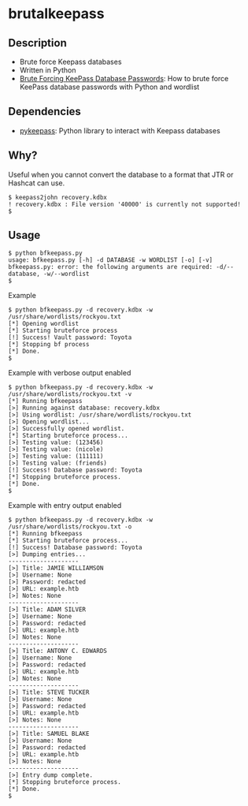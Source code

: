 # brutalkeepass
## Description
- Brute force Keepass databases
- Written in Python
- [Brute Forcing KeePass Database Passwords](https://medium.com/p/cbe2433b7beb): How to brute force KeePass database passwords with Python and wordlist
## Dependencies
- [pykeepass](https://github.com/libkeepass/pykeepass): Python library to interact with Keepass databases
## Why?
Useful when you cannot convert the database to a format that JTR or Hashcat can use.
```
$ keepass2john recovery.kdbx 
! recovery.kdbx : File version '40000' is currently not supported!
$
```
## Usage
```
$ python bfkeepass.py 
usage: bfkeepass.py [-h] -d DATABASE -w WORDLIST [-o] [-v]
bfkeepass.py: error: the following arguments are required: -d/--database, -w/--wordlist
$ 
```
Example
```
$ python bfkeepass.py -d recovery.kdbx -w /usr/share/wordlists/rockyou.txt
[*] Opening wordlist
[*] Starting bruteforce process
[!] Success! Vault password: Toyota
[*] Stopping bf process
[*] Done.
$ 
```
Example with verbose output enabled
```
$ python bfkeepass.py -d recovery.kdbx -w /usr/share/wordlists/rockyou.txt -v
[*] Running bfkeepass
[>] Running against database: recovery.kdbx
[>] Using wordlist: /usr/share/wordlists/rockyou.txt
[>] Opening wordlist...
[>] Successfully opened wordlist.
[*] Starting bruteforce process...
[>] Testing value: (123456)
[>] Testing value: (nicole)
[>] Testing value: (111111)
[>] Testing value: (friends)
[!] Success! Database password: Toyota
[*] Stopping bruteforce process.
[*] Done.
$ 
```
Example with entry output enabled
```
$ python bfkeepass.py -d recovery.kdbx -w /usr/share/wordlists/rockyou.txt -o
[*] Running bfkeepass
[*] Starting bruteforce process...
[!] Success! Database password: Toyota
[>] Dumping entries...
--------------------
[>] Title: JAMIE WILLIAMSON
[>] Username: None
[>] Password: redacted
[>] URL: example.htb
[>] Notes: None
--------------------
[>] Title: ADAM SILVER
[>] Username: None
[>] Password: redacted
[>] URL: example.htb
[>] Notes: None
--------------------
[>] Title: ANTONY C. EDWARDS
[>] Username: None
[>] Password: redacted
[>] URL: example.htb
[>] Notes: None
--------------------
[>] Title: STEVE TUCKER
[>] Username: None
[>] Password: redacted
[>] URL: example.htb
[>] Notes: None
--------------------
[>] Title: SAMUEL BLAKE
[>] Username: None
[>] Password: redacted
[>] URL: example.htb
[>] Notes: None
--------------------
[>] Entry dump complete.
[*] Stopping bruteforce process.
[*] Done.
$
```
